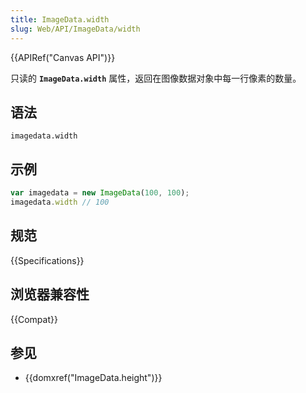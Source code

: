 ```yaml
---
title: ImageData.width
slug: Web/API/ImageData/width
---
```


{{APIRef("Canvas API")}}

只读的 **`ImageData.width`** 属性，返回在图像数据对象中每一行像素的数量。

## 语法

```plain
imagedata.width
```

## 示例

```js
var imagedata = new ImageData(100, 100);
imagedata.width // 100
```

## 规范

{{Specifications}}

## 浏览器兼容性

{{Compat}}

## 参见

- {{domxref("ImageData.height")}}
